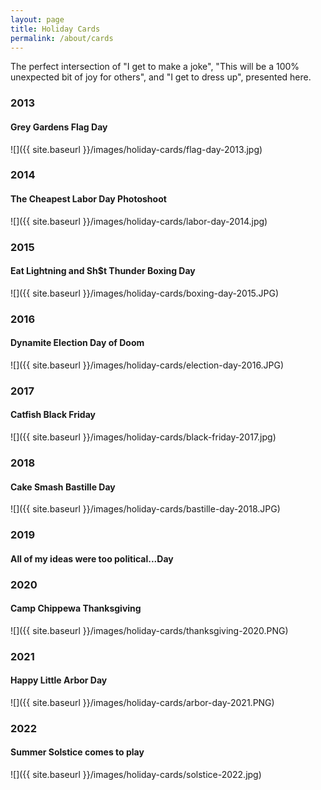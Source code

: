 ```yaml
---
layout: page
title: Holiday Cards
permalink: /about/cards
---
```



The perfect intersection of "I get to make a joke", "This will be a 100% unexpected bit of joy for others", and "I get to dress up", presented here.

### 2013 
#### Grey Gardens Flag Day
![]({{ site.baseurl }}/images/holiday-cards/flag-day-2013.jpg)

### 2014
#### The Cheapest Labor Day Photoshoot
![]({{ site.baseurl }}/images/holiday-cards/labor-day-2014.jpg)

### 2015
#### Eat Lightning and Sh$t Thunder Boxing Day
![]({{ site.baseurl }}/images/holiday-cards/boxing-day-2015.JPG)

### 2016
#### Dynamite Election Day of Doom
![]({{ site.baseurl }}/images/holiday-cards/election-day-2016.JPG)

### 2017
#### Catfish Black Friday 
![]({{ site.baseurl }}/images/holiday-cards/black-friday-2017.jpg)

### 2018
#### Cake Smash Bastille Day
![]({{ site.baseurl }}/images/holiday-cards/bastille-day-2018.JPG)

### 2019
#### All of my ideas were too political...Day

### 2020
#### Camp Chippewa Thanksgiving
![]({{ site.baseurl }}/images/holiday-cards/thanksgiving-2020.PNG)

### 2021
#### Happy Little Arbor Day
![]({{ site.baseurl }}/images/holiday-cards/arbor-day-2021.PNG)

### 2022
#### Summer Solstice comes to play
![]({{ site.baseurl }}/images/holiday-cards/solstice-2022.jpg)



